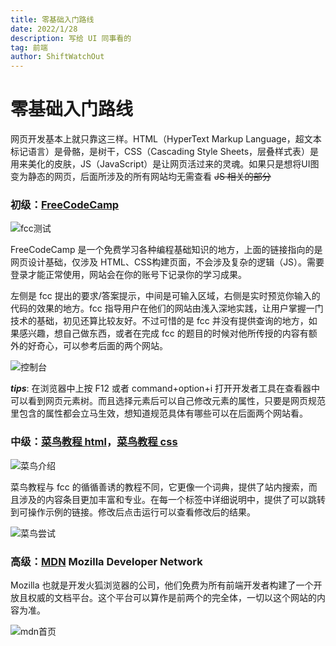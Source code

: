 ```yaml
---
title: 零基础入门路线
date: 2022/1/28
description: 写给 UI 同事看的
tag: 前端
author: ShiftWatchOut
---
```


# 零基础入门路线

网页开发基本上就只靠这三样。HTML（HyperText Markup Language，超文本标记语言）是骨骼，是树干，CSS（Cascading Style Sheets，层叠样式表）是用来美化的皮肤，JS（JavaScript）是让网页活过来的灵魂。如果只是想将UI图变为静态的网页，后面所涉及的所有网站均无需查看 ~~JS 相关的部分~~

### 初级：[FreeCodeCamp](https://chinese.freecodecamp.org/learn/responsive-web-design/)

![fcc测试](/images/fcc-intro.png)

FreeCodeCamp 是一个免费学习各种编程基础知识的地方，上面的链接指向的是网页设计基础，仅涉及 HTML、CSS构建页面，不会涉及复杂的逻辑（JS）。需要登录才能正常使用，网站会在你的账号下记录你的学习成果。

左侧是 fcc 提出的要求/答案提示，中间是可输入区域，右侧是实时预览你输入的代码的效果的地方。fcc 指导用户在他们的网站由浅入深地实践，让用户掌握一门技术的基础，初见还算比较友好。不过可惜的是 fcc 并没有提供查询的地方，如果感兴趣，想自己做东西，或者在完成 fcc 的题目的时候对他所传授的内容有额外的好奇心，可以参考后面的两个网站。

![控制台](/images/console-intro.png)

***tips***: 在浏览器中上按 F12 或者 command+option+i 打开开发者工具在查看器中可以看到网页元素树。而且选择元素后可以自己修改元素的属性，只要是网页规范里包含的属性都会立马生效，想知道规范具体有哪些可以在后面两个网站看。

### 中级：[菜鸟教程 html](https://www.runoob.com/html/html-tutorial.html)，[菜鸟教程 css](https://www.runoob.com/css/css-tutorial.html)

![菜鸟介绍](/images/noob-intro.png)

菜鸟教程与 fcc 的循循善诱的教程不同，它更像一个词典，提供了站内搜索，而且涉及的内容条目更加丰富和专业。在每一个标签中详细说明中，提供了可以跳转到可操作示例的链接。修改后点击运行可以查看修改后的结果。

![菜鸟尝试](/images/noob-try.png)

### 高级：[MDN](https://developer.mozilla.org/zh-CN/docs/Web/HTML#tools)  Mozilla Developer Network

Mozilla 也就是开发火狐浏览器的公司，他们免费为所有前端开发者构建了一个开放且权威的文档平台。这个平台可以算作是前两个的完全体，一切以这个网站的内容为准。

![mdn首页](/images/mdn-intro.png)